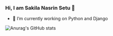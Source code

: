 ### Hi, I am Sakila Nasrin Setu 👋

<!-- **sakilanasrinsetu/sakilanasrinsetu** is a ✨ _special_ ✨ repository because its `README.md` (this file) appears on your GitHub profile. -->

<!-- Here are some ideas to get you started: -->

- 🔭 I’m currently working on Python and Django
<!-- - 🌱 I’m currently learning Vue JS -->
<!-- - 👯 I’m looking to collaborate on ...
- 🤔 I’m looking for help with ...
- 💬 Ask me about ...
- 📫 How to reach me: ...
- 😄 Pronouns: ...
- ⚡ Fun fact: ...  -->

<!-- ![Anurag's GitHub stats](https://github-readme-stats.vercel.app/api?username=sakilanasrinsetu&hide=contribs,prs) -->
<!-- [![Anurag's github stats](https://github-readme-stats.vercel.app/api?username=sakilanasrinsetu)](https://github.com/sakilanasrinsetu/) -->
![Anurag's GitHub stats](https://github-readme-stats.vercel.app/api?username=sakilanasrinsetu&show_icons=true&theme=radical)


<!-- [![Top Langs](https://github-readme-stats.vercel.app/api/top-langs/?username=sakilanasrinsetu&layout=compact)](https://github.com/sakilanasrinsetu/) -->




<!-- ![Harshal Jadhav Medium](https://mediumblog-cards.vercel.app/getMediumBlogs?username=harshalrj25)](https://medium.com/@harshalrj25) -->
<!-- 
 git branch statble
 git checkout master
 git merge hotfix 
 git branch -d hotfix
 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
-->
